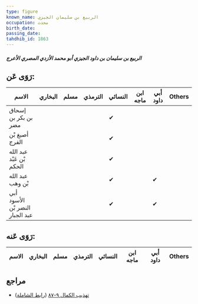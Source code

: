 ```yaml
---
type: figure
known_name: الربيع بن سليمان الجيزي
occupation: محدث
birth_date:
passing_date:
tahdhib_id: 1863
---
```

##### الربيع بن سليمان بن داود الجيزي أبو محمد الأزدي المصري الأعرج

## رَوَى عَن:
| الاسم                           | البخاري | مسلم | الترمذي | النسائي | ابن ماجه | أبي داود | Others |
| ------------------------------- | ------- | ---- | ------- | ------- | -------- | -------- | ------ |
| إسحاق بن بكر بن مضر             |         |      |         | ✔       |          |          |        |
| أصبغ بْن الفرج                  |         |      |         | ✔       |          |          |        |
| عبد الله بْن عَبْد الحكم        |         |      |         | ✔       |          |          |        |
| عبد الله بْن وهب                |         |      |         | ✔       |          | ✔        |        |
| أبي الأسود النضر بْن عبد الجبار |         |      |         | ✔       |          | ✔        |        |
## رَوَى عَنه:
| الاسم | البخاري | مسلم | الترمذي | النسائي | ابن ماجه | أبي داود | Others |
| ----- | ------- | ---- | ------- | ------- | -------- | -------- | ------ |
## مراجع
- [تهذيب الكمال ٩-٨٧](obsidian://open?vault=Tahdhib-al-Kamal&file=Figures/١٨٦٣-الربيع%20بن%20سليمان%20بن%20داود%20الجيزي%20أبو%20محمد%20الأزدي%20المصري%20الأعرج) ([رابط الشاملة](https://shamela.ws/book/3722/4327))